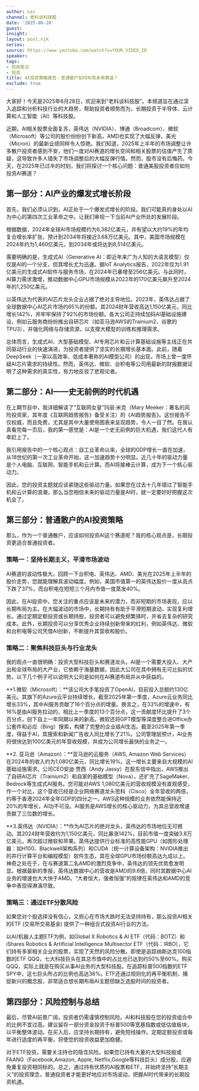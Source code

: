 ```yaml
---
author: Lei
channel: 老科谈科技股
date: '2025-06-28'
guest: 
insight: 
layout: post.njk
series:
source: https://www.youtube.com/watch?v=YOUR_VIDEO_ID
speaker: 
tags:
- 视频笔记
- 投资
title: AI投资策略报告：普通散户如何布局未来赛道？
exclude: true
---
```


大家好！今天是2025年6月28日，欢迎来到“老科谈科技股”。本频道旨在通过深入追踪和分析科技行业的大趋势，帮助投资者顺势而为，长期投资于半导体、云计算和人工智能（AI）等科技股。

近期，AI相关股票全面复苏，英伟达（NVIDIA）、博通（Broadcom）、微软（Microsoft）等公司的股价纷纷创下新高，AMD也实现了大幅反弹，美光（Micron）的最新业绩同样令人惊艳。我们知道，2025年上半年的市场调整让许多散户投资者感到不安，他们一度对AI赛道的增长空间和相关股票的估值产生了质疑，这导致许多人错失了市场调整后的大幅反弹行情。然而，股市没有后悔药。今天，在2025年已过半的时刻，我们将探讨一个核心问题：普通美股投资者应如何投资AI赛道？

## 第一部分：AI产业的爆发式增长阶段

首先，我们必须认识到，AI正处于一个爆发式增长的阶段。我们可能真的身处以AI为中心的第四次工业革命之中。让我们审视一下当前AI产业所处的发展阶段。

根据数据，2024年全球AI市场规模约为6,382亿美元，并有望以大约19%的年均复合增长率扩张，预计到2034年将接近3.68万亿美元。其中，美国市场规模在2024年约为1,460亿美元，到2034年或将达到8,514亿美元。

需要明确的是，生成式AI（Generative
AI：即近年来广为人知的大语言模型）仅仅是AI的一个分支，但其增长尤为迅速。据IoT
Analytics报告，2022年仅为1.91亿美元的生成式AI软件与服务市场，在2024年已暴增至256亿美元。与此同时，AI算力需求激增，推动数据中心GPU市场规模从2022年的170亿美元飙升至2024年的1,250亿美元。

以英伟达为代表的AI芯片龙头企业占据了绝对主导地位。2023年，英伟达占据了全球数据中心AI芯片市场约65%的份额。其2024财年营收高达1,150亿美元，同比增长142%，并牢牢保持了92%的市场份额。各大公司正持续加码AI基础设施建设，例如云服务商纷纷推出自研芯片（如亚马逊AWS的Trainium2、谷歌的TPU3），并强化网络与存储资源，以支撑大模型的训练和推理需求。

总体而言，生成式AI、大型基础模型、AI专用芯片和云计算基础设施等主线正在共同驱动行业的快速演进，为投资者提供了坚实的长期增长基本面。此前，随着DeepSeek（一家以高效率、低成本著称的AI模型公司）的出现，市场上曾一度怀疑AI芯片需求的持续性。然而，英伟达、微软、台积电等公司用最新的财报数据证明了这种需求的真实性，有力地反驳了悲观论者。

## 第二部分：AI——史无前例的时代机遇

在上期节目中，我详细解读了“互联网女皇”玛丽·米克（Mary
Meeker：著名的风险投资家，其年度《互联网趋势报告》备受关注）的《AI趋势报告》。这份报告不仅权威，而且免费，尤其是其中大量使用图表来呈现趋势，令人一目了然。在我认真看完每一页后，我的第一感觉是：AI是一个史无前例的巨大机遇，我们这代人有幸赶上了。

我引用报告中的一个核心观点：自工业革命以来，全球的GDP增长一直在加速，从18世纪的第一次工业革命开始，这一加速趋势十分明显。近几十年的驱动力量是个人电脑、互联网、智能手机和云计算。而AI将接棒云计算，成为下一个核心驱动力。

因此，您的投资主题就应该紧随这些驱动力量。如果您在过去十几年错过了智能手机和云计算的浪潮，那么当您相信未来的驱动力量是AI时，就一定要好好把握这次机会了。

## 第三部分：普通散户的AI投资策略

那么，作为一个普通散户，应该如何投资AI这个赛道呢？我的核心观点是，长期投资更适合普通投资者。

### 策略一：坚持长期主义，平滑市场波动

AI赛道的波动性极大。回顾一下台积电、英伟达、AMD、美光在2025年上半年的股价走势，您就能理解其波动幅度。例如，美国市值第一的英伟达股价一度从高点下跌了37%，而台积电在短短三个月内市值一度蒸发40%。

因此，在AI投资中，您关注的重点应该是未来的潜力，而非短期的市场表现，应以长期布局为主。在大幅波动的市场中，长期持有有助于平滑短期波动，实现复利增长。通过定期定额投资或长期持股，投资者可以避免频繁择时，并省去复杂的研究成本。此外，长期投资可以分享优秀企业持续创新带来的红利，例如英伟达、微软和台积电等公司凭借AI创新，不断提升其营收和股价。

### 策略二：聚焦科技巨头与行业龙头

我的观点一直很明确：投资大型科技巨头和赛道龙头。AI是一个需要大投入、大产出和全球布局的大产业，它依赖于海量数据，因此大公司在其中拥有无可比拟的优势。以下几个例子可以说明大公司是如何在AI赛道布局并从中获益的。

**1.微软（Microsoft）：**该公司大手笔投资了OpenAI，目前投入总额约130亿美元。其旗下的Azure云平台持续增长，截至2025年第一季度，Azure云业务同比增长33%，其中AI服务贡献了16个百分点的增量。换言之，在33%的增速中，有16%是由AI服务拉动的，相比上一季度的13个百分点，这一贡献度环比提升了3个百分点，创下自上一年同期以来的新高。微软还将GPT模型等深度整合进Office办公套件和必应（Bing）搜索，构建了完整的企业级AI生态。截至2025年第一季度，得益于AI，其搜索和新闻广告收入同比增长了21%。公司管理层预计，AI业务将很快达到100亿美元的年营收规模，并成为公司增长最快的业务之一。

**2. 亚马逊（Amazon）：**亚马逊的云服务（AWS, Amazon Web
Services）在2024年的收入约为1,080亿美元，同比增长19%。这一增长主要来自大规模的AI基础设施需求。公司CEO安迪·贾西（Andy
Jassy）在股东信中指出，AWS推出了自研AI芯片（Trainium2）和自家的基础模型（Nova），还扩充了SageMaker、Bedrock等生成式AI服务。您可能对AWS
1,080亿美元的营收规模没有直观感受，作一个对比，这个营收已经是企业网络赛道龙头思科（Cisco）全年营收的两倍，约等于香港2024年全年GDP的四分之一。AWS这种规模的业务依然能保持近20%的年增长，AI功不可没。AI服务是AWS增长的核心驱动力，为其总营收增速贡献了三位数的增长。

**3.英伟达（NVIDIA）：**作为AI芯片的绝对龙头，英伟达的市场地位无可撼动。其2024财年营收约为1,150亿美元，同比暴涨142%。目前市值一度突破3.8万亿美元，再次超过微软和苹果。英伟达提供行业标准的高性能GPU（如图形处理器：如H100、Blackwell架构系列）和CUDA（统一计算设备架构：NVIDIA推出的并行计算平台和编程模型）软件生态，其在全球GPU市场份额高达九成以上。神奇之处在于，在与赛道第二名AMD的激烈竞争中，英伟达的领先优势愈发明显。根据最新的季报，英伟达数据中心的营收是AMD的9.6倍，同时其数据中心AI业务的增速也大大快于AMD。“大者恒大，强者恒强”的规律在英伟达和AMD的竞争中表现得淋漓尽致。

### 策略三：通过ETF分散风险

如果您对个股选择没有信心，又担心在市场大跌时无法坚持持有，那么投资AI相关的ETF
(交易所交易基金) 提供了一种组合式投资AI行业的方法。

以AI/机器人主题ETF为例，如Global X Robotics & AI
ETF（代码：BOTZ）和iShares Robotics & Artificial Intelligence
Multisector ETF（代码：IRBO），它们持有多家相关企业的股票，实现了天然的风险分散。即使是追踪纳斯达克100指数的ETF
QQQ，七大科技巨头在其总市值中的占比也已达到约50%至60%。购买QQQ，实际上就是在购买从事AI业务的大型科技股。在追踪标普500指数的ETF
SPY中，这七巨头所占的比例也高达36%。ETF还通过规则化的再平衡机制，捕捉新兴的概念股，非常适合想长期布局AI主题但缺乏选股时间的投资者。

## 第四部分：风险控制与总结

最后，尽管AI前景广阔，投资者仍需谨慎控制风险。AI和科技股在您的投资组合中的比例不宜过高。建议留存一部分资金投资于标普500等宽基指数或低估值板块，以平衡整体波动。在买入后，应坚持长期持有，避免短线操作。定期定额投资或每年进行适度的再平衡，将使您的投资收益更加稳健。

对于ETF投资，需要关注持仓的隐含风险。如果您已持有大量的大型科技股或FAANG（Facebook,Amazon, Apple, Netflix,Google等科技巨头）成分股，应避免重复投资相同标的。总之，通过持有优质的AI股票和ETF，并始终坚持“长期主义”的投资理念，普通投资者才能更好地应对市场波动，把握AI时代带来的长期投资机遇。
